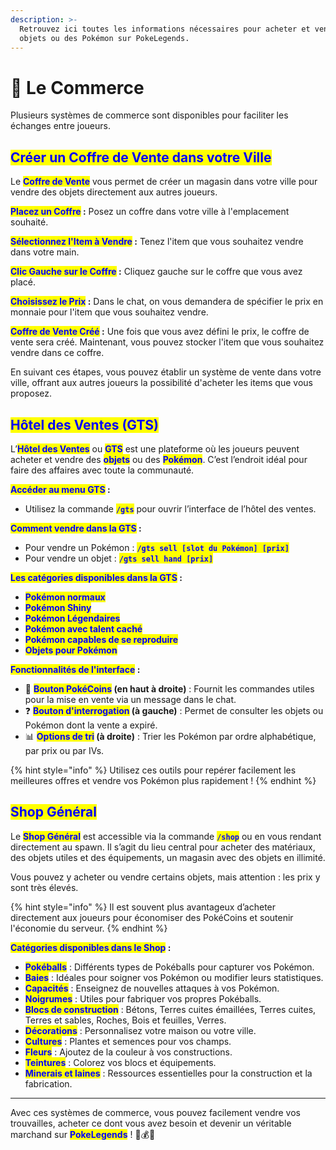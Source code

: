```yaml
---
description: >-
  Retrouvez ici toutes les informations nécessaires pour acheter et vendre des
  objets ou des Pokémon sur PokeLegends.
---
```


# 🏦 Le Commerce

Plusieurs systèmes de commerce sont disponibles pour faciliter les échanges entre joueurs.

## <mark style="color:blue;">C</mark><mark style="color:blue;">**réer un Coffre de Vente dans votre Ville**</mark>

Le <mark style="color:blue;">**Coffre de Vente**</mark> vous permet de créer un magasin dans votre ville pour vendre des objets directement aux autres joueurs.

<mark style="color:blue;">**Placez un Coffre**</mark>**&#x20;:** Posez un coffre dans votre ville à l'emplacement souhaité.

<mark style="color:blue;">**Sélectionnez l'Item à Vendre**</mark>**&#x20;:** Tenez l'item que vous souhaitez vendre dans votre main.

<mark style="color:blue;">**Clic Gauche sur le Coffre**</mark>**&#x20;:** Cliquez gauche sur le coffre que vous avez placé.

<mark style="color:blue;">**Choisissez le Prix**</mark>**&#x20;:** Dans le chat, on vous demandera de spécifier le prix en monnaie pour l'item que vous souhaitez vendre.

<mark style="color:blue;">**Coffre de Vente Créé**</mark>**&#x20;:** Une fois que vous avez défini le prix, le coffre de vente sera créé. Maintenant, vous pouvez stocker l'item que vous souhaitez vendre dans ce coffre.

En suivant ces étapes, vous pouvez établir un système de vente dans votre ville, offrant aux autres joueurs la possibilité d'acheter les items que vous proposez.

## <mark style="color:blue;">Hôtel des Ventes (GTS)</mark>

L’<mark style="color:blue;">**Hôtel des Ventes**</mark> ou <mark style="color:blue;">**GTS**</mark> est une plateforme où les joueurs peuvent acheter et vendre des <mark style="color:blue;">**objets**</mark> ou des <mark style="color:blue;">**Pokémon**</mark>. C’est l’endroit idéal pour faire des affaires avec toute la communauté.

<mark style="color:blue;">**Accéder au menu GTS**</mark>**&#x20;:**

* Utilisez la commande <mark style="color:blue;">**`/gts`**</mark> pour ouvrir l’interface de l’hôtel des ventes.

<mark style="color:blue;">**Comment vendre dans la GTS**</mark>**&#x20;:**

* Pour vendre un Pokémon : <mark style="color:blue;">**`/gts sell [slot du Pokémon] [prix]`**</mark>
* Pour vendre un objet : <mark style="color:blue;">**`/gts sell hand [prix]`**</mark>

<mark style="color:blue;">**Les catégories disponibles dans la GTS**</mark>**&#x20;:**

* <mark style="color:blue;">**Pokémon normaux**</mark>
* <mark style="color:blue;">**Pokémon Shiny**</mark>
* <mark style="color:blue;">**Pokémon Légendaires**</mark>
* <mark style="color:blue;">**Pokémon avec talent caché**</mark>
* <mark style="color:blue;">**Pokémon capables de se reproduire**</mark>
* <mark style="color:blue;">**Objets pour Pokémon**</mark>

<mark style="color:blue;">**Fonctionnalités de l'interface**</mark>**&#x20;:**

* 🔎 <mark style="color:blue;">**Bouton PokéCoins**</mark>**&#x20;(en haut à droite)** : Fournit les commandes utiles pour la mise en vente via un message dans le chat.
* ❓ <mark style="color:blue;">**Bouton d'interrogation**</mark>**&#x20;(à gauche)** : Permet de consulter les objets ou Pokémon dont la vente a expiré.
* 📊 <mark style="color:blue;">**Options de tri**</mark>**&#x20;(à droite)** : Trier les Pokémon par ordre alphabétique, par prix ou par IVs.

{% hint style="info" %}
Utilisez ces outils pour repérer facilement les meilleures offres et vendre vos Pokémon plus rapidement !
{% endhint %}

## <mark style="color:blue;">Shop Général</mark>

Le <mark style="color:blue;">**Shop Général**</mark> est accessible via la commande <mark style="color:blue;">**`/shop`**</mark> ou en vous rendant directement au spawn. Il s’agit du lieu central pour acheter des matériaux, des objets utiles et des équipements, un magasin avec des objets en illimité.&#x20;

Vous pouvez y acheter ou vendre certains objets, mais attention : les prix y sont très élevés.&#x20;

{% hint style="info" %}
Il est souvent plus avantageux d’acheter directement aux joueurs pour économiser des PokéCoins et soutenir l'économie du serveur.
{% endhint %}

<mark style="color:blue;">**Catégories disponibles dans le Shop**</mark>**&#x20;:**

* <mark style="color:blue;">**Pokéballs**</mark> : Différents types de Pokéballs pour capturer vos Pokémon.
* <mark style="color:blue;">**Baies**</mark> : Idéales pour soigner vos Pokémon ou modifier leurs statistiques.
* <mark style="color:blue;">**Capacités**</mark> : Enseignez de nouvelles attaques à vos Pokémon.
* <mark style="color:blue;">**Noigrumes**</mark> : Utiles pour fabriquer vos propres Pokéballs.
* <mark style="color:blue;">**Blocs de construction**</mark> : Bétons, Terres cuites émaillées, Terres cuites, Terres et sables, Roches, Bois et feuilles, Verres.
* <mark style="color:blue;">**Décorations**</mark> : Personnalisez votre maison ou votre ville.
* <mark style="color:blue;">**Cultures**</mark> : Plantes et semences pour vos champs.
* <mark style="color:blue;">**Fleurs**</mark> : Ajoutez de la couleur à vos constructions.
* <mark style="color:blue;">**Teintures**</mark> : Colorez vos blocs et équipements.
* <mark style="color:blue;">**Minerais et laines**</mark> : Ressources essentielles pour la construction et la fabrication.

***

Avec ces systèmes de commerce, vous pouvez facilement vendre vos trouvailles, acheter ce dont vous avez besoin et devenir un véritable marchand sur <mark style="color:blue;">**PokeLegends**</mark> ! 🤑💰✨
